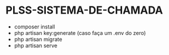 # PLSS-SISTEMA-DE-CHAMADA

- composer install
- php artisan key:generate (caso faça um .env do zero)
- php artisan migrate
- php artisan serve
